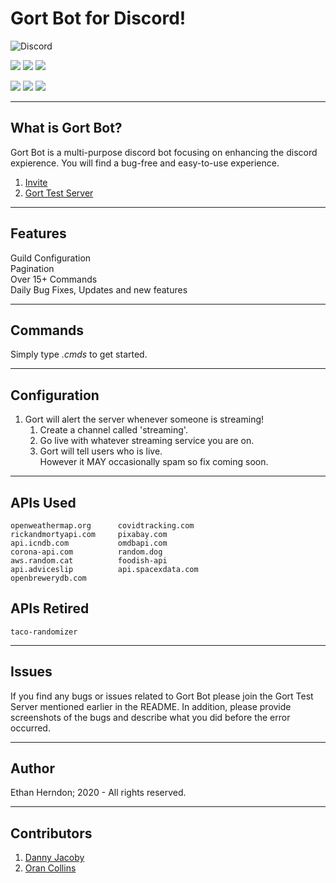 # Gort Bot for Discord!    

![Discord](https://img.shields.io/discord/731313281893138453.svg?label=&logo=discord&logoColor=ffffff&color=7389D8&labelColor=6A7EC2)


![](https://img.shields.io/github/last-commit/HerndonE/Gort-Bot?style=plastic) 
![](https://img.shields.io/github/languages/top/HerndonE/Gort-Bot) 
![](https://img.shields.io/github/repo-size/HerndonE/Gort-Bot)

![](https://img.shields.io/github/forks/HerndonE/Gort-Bot?style=social) ![](https://img.shields.io/github/stars/HerndonE/Gort-Bot?style=social) ![](https://img.shields.io/github/watchers/HerndonE/Gort-Bot?style=social)

----
## What is Gort Bot?
Gort Bot is a multi-purpose discord bot focusing on enhancing the discord expierence. You will find a bug-free and easy-to-use experience.     

1. [Invite](https://discord.com/oauth2/authorize?client_id=723709096175468636&scope=bot)   
2. [Gort Test Server](https://discord.gg/w3Mc4fm)

----
## Features
Guild Configuration   
Pagination    
Over 15+ Commands  
Daily Bug Fixes, Updates and new features


---
## Commands
    
Simply type _.cmds_ to get started.      

---
## Configuration    

1. Gort will alert the server whenever someone is streaming!    
	1. Create a channel called 'streaming'.    
	2. Go live with whatever streaming service you are on.     
	3. Gort will tell users who is live.     
		However it MAY occasionally spam so fix coming soon.    


----
## APIs Used    
```
openweathermap.org      covidtracking.com
rickandmortyapi.com     pixabay.com            
api.icndb.com           omdbapi.com     
corona-api.com          random.dog    
aws.random.cat          foodish-api        
api.adviceslip          api.spacexdata.com        
openbrewerydb.com           
```    
## APIs Retired
```
taco-randomizer    
```   

----
## Issues
If you find any bugs or issues related to Gort Bot please join the Gort Test Server mentioned earlier in the README. In addition, please provide screenshots of the bugs and describe what you did before the error occurred.

---
## Author
Ethan Herndon; 2020 - All rights reserved.

---
## Contributors
1. [Danny Jacoby](https://github.com/DannyJacoby)
2. [Oran Collins](https://github.com/wisehackermonkey)
